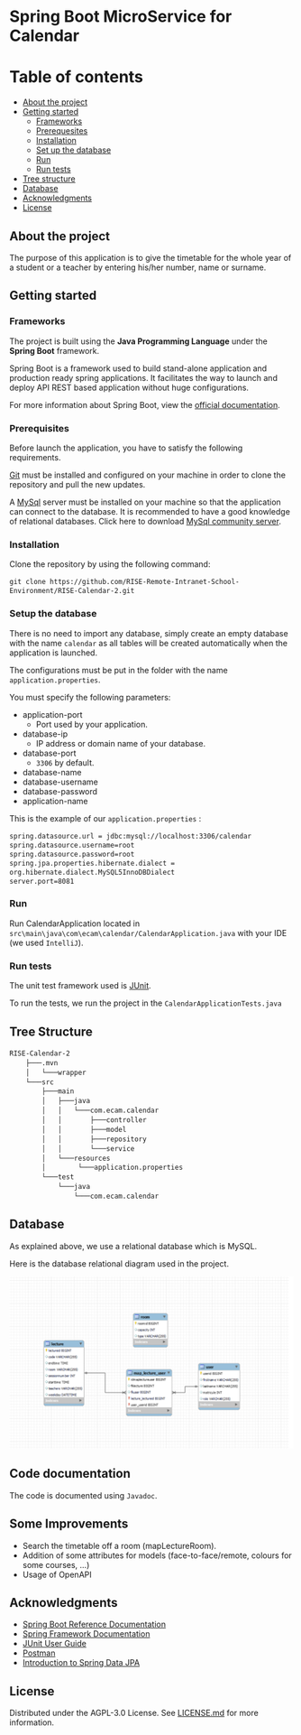 # Spring Boot MicroService for Calendar

# Table of contents

* [About the project](#about-the-project)
* [Getting started](#getting-started)
  * [Frameworks](#frameworks)
  * [Prerequesites](#prerequesites)
  * [Installation](#installation)
  * [Set up the database](#setup-the-database)
  * [Run](#run)
  * [Run tests](#run-tests)
* [Tree structure](#tree-structure)
* [Database](#database)
* [Acknowledgments](#acknowledgments)
* [License](#license)

## About the project

The purpose of this application is to give the timetable for the whole year of a student or a teacher by entering his/her number, name or surname.

## Getting started

### Frameworks

The project is built using the **Java Programming Language** under the **Spring Boot** framework.

Spring Boot is a framework used to build stand-alone application and production ready spring applications. It facilitates the way to launch and deploy API REST based application without huge configurations.

For more information about Spring Boot, view the [official documentation][spring-boot].

### Prerequisites

Before launch the application, you have to satisfy the following requirements.

[Git][git] must be installed and configured on your machine in order to clone the repository and pull the new updates.

A [MySql][mysql] server must be installed on your machine so that the application can connect to the database. It is recommended to have a good knowledge of relational databases. Click here to download [MySql community server][mysql-download].

### Installation
Clone the repository by using the following command:
````
git clone https://github.com/RISE-Remote-Intranet-School-Environment/RISE-Calendar-2.git
````
### Setup the database

There is no need to import any database, simply create an empty database with the name `calendar` as all tables will be created automatically when the application is launched.

The configurations must be put in the folder with the name `application.properties`.

You must specify the following parameters:

* application-port
  * Port used by your application.
* database-ip
  * IP address or domain name of your database.
* database-port
  * `3306` by default.
* database-name
* database-username
* database-password
* application-name

This is the example of our `application.properties` :
```properties
spring.datasource.url = jdbc:mysql://localhost:3306/calendar
spring.datasource.username=root
spring.datasource.password=root
spring.jpa.properties.hibernate.dialect = org.hibernate.dialect.MySQL5InnoDBDialect
server.port=8081
```
### Run
Run CalendarApplication located in `src\main\java\com\ecam\calendar/CalendarApplication.java` with your IDE (we used `IntelliJ`).

### Run tests

The unit test framework used is [JUnit][junit].

To run the tests, we run the project in the `CalendarApplicationTests.java`

## Tree Structure

```bash
RISE-Calendar-2
    ├───.mvn
    │   └───wrapper
    └───src
        ├───main
        │   ├───java
        │   │   └───com.ecam.calendar
        │   │       ├───controller
        │   │       ├───model
        │   │       ├───repository
        │   │       └───service
        │   └───resources
        │        └───application.properties
        └───test
            └───java
                └───com.ecam.calendar
```
## Database

As explained above, we use a relational database which is MySQL.

Here is the database relational diagram used in the project.

![Database diagram][database-diagram]

## Code documentation

The code is documented using `Javadoc`.


## Some Improvements

* Search the timetable off a room (mapLectureRoom).
* Addition of some attributes for models (face-to-face/remote, colours for some courses, ...)
* Usage of OpenAPI

## Acknowledgments

* [Spring Boot Reference Documentation][spring-boot-documentation]
* [Spring Framework Documentation][spring-documentation]
* [JUnit User Guide][junit-guide]
* [Postman][postman]
* [Introduction to Spring Data JPA][jpa-tutorial]

## License

Distributed under the AGPL-3.0 License. See [LICENSE.md][license] for more information.

<!-- Internal file links -->
[database-diagram]: ./database_diagram.png
[license]: ./LICENSE.md
[code-documentation]: ./JavaDoc/index.html

<!-- Links -->
[spring-boot]: https://spring.io/projects/spring-boot
[spring-boot-documentation]: https://www.google.com/url?sa=t&rct=j&q=&esrc=s&source=web&cd=&cad=rja&uact=8&ved=2ahUKEwiM1Z3Gg777AhUKiP0HHb88AK8QFnoECBYQAQ&url=https%3A%2F%2Fdocs.spring.io%2Fspring-boot%2Fdocs%2Fcurrent%2Freference%2Fhtmlsingle%2F&usg=AOvVaw1hehprHejWPlOVUg-kvg1V
[git]: https://git-scm.com/
[mysql]: https://www.mysql.com
[mysql-download]: https://dev.mysql.com/downloads/mysql/
[docker]: https://www.docker.com/products/docker-desktop/
[docker-documentation]: https://docs.docker.com/get-started/
[swagger-ui]: https://swagger.io/tools/swagger-ui/
[api-documentation]: https://beta.bachelay.eu/ms-studentHelp
[postman]: https://www.postman.com/
[spring-documentation]: https://docs.spring.io/spring-framework/docs/current/javadoc-api/index.html
[junit]: https://junit.org/junit5/
[junit-guide]: https://junit.org/junit5/docs/current/user-guide/
[jpa]: https://spring.io/guides/gs/accessing-data-jpa/
[jpa-tutorial]: https://www.baeldung.com/the-persistence-layer-with-spring-data-jpa